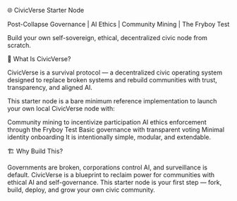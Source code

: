 🌐 CivicVerse Starter Node

Post-Collapse Governance | AI Ethics | Community Mining | The Fryboy Test

Build your own self-sovereign, ethical, decentralized civic node from scratch.

🧭 What Is CivicVerse?

CivicVerse is a survival protocol — a decentralized civic operating system designed to replace broken systems and rebuild communities with trust, transparency, and aligned AI.

This starter node is a bare minimum reference implementation to launch your own local CivicVerse node with:

Community mining to incentivize participation
AI ethics enforcement through the Fryboy Test
Basic governance with transparent voting
Minimal identity onboarding
It is intentionally simple, modular, and extendable.

🏗️ Why Build This?

Governments are broken, corporations control AI, and surveillance is default.
CivicVerse is a blueprint to reclaim power for communities with ethical AI and self-governance.
This starter node is your first step — fork, build, deploy, and grow your own civic community.
